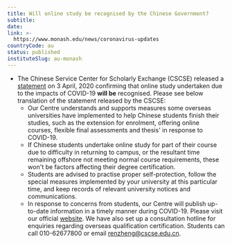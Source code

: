 ```yaml
---
title: Will online study be recognised by the Chinese Government?
subtitle: 
date:  
link: >-
  https://www.monash.edu/news/coronavirus-updates
countryCode: au
status: published
instituteSlug: au-monash
---
```

  * The Chinese Service Center for Scholarly Exchange (CSCSE) released a [statement](http://www.cscse.edu.cn/publish/portal0/tab38/info16162.htm) on 3 April, 2020 confirming that online study undertaken due to the impacts of COVID-19  **will be** recognised. Please see below translation of the statement released by the CSCSE:
    * Our Centre understands and supports measures some overseas universities have implemented to help Chinese students finish their studies, such as the extension for enrolment, offering online courses, flexible final assessments and thesis' in response to COVID-19.
    * If Chinese students undertake online study for part of their course due to difficulty in returning to campus, or the resultant time remaining offshore not meeting normal course requirements, these won't be factors affecting their degree certification.
    * Students are advised to practise proper self-protection, follow the special measures implemented by your university at this particular time, and keep records of relevant university notices and communications.
    * In response to concerns from students, our Centre will publish up-to-date information in a timely manner during COVID-19. Please visit our official [website](http://www.cscse.edu.cn). We have also set up a consultation hotline for enquiries regarding overseas qualification certification. Students can call 010-62677800 or email [renzheng@cscse.edu.cn](mailto:renzheng@cscse.edu.cn).


